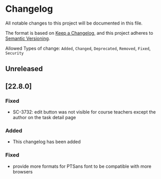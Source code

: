 # Changelog

All notable changes to this project will be documented in this file.

The format is based on [Keep a Changelog](https://keepachangelog.com/en/1.0.0/),
and this project adheres to [Semantic Versioning](https://semver.org/spec/v2.0.0.html).

Allowed Types of change: `Added`, `Changed`, `Deprecated`, `Removed`, `Fixed`, `Security`

## Unreleased

## [22.8.0]

### Fixed

-   SC-3732: edit button was not visible for course teachers except the author on the task detail page

### Added

-   This changelog has been added

### Fixed

-   provide more formats for PTSans font to be compatible with more browsers
